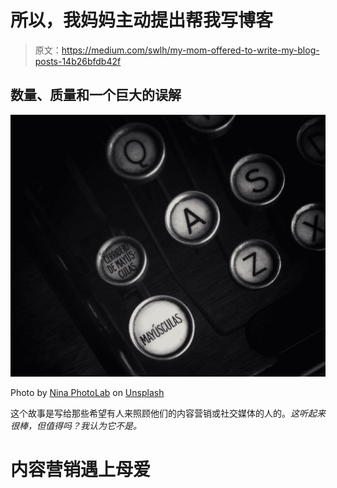 # 所以，我妈妈主动提出帮我写博客

> 原文：<https://medium.com/swlh/my-mom-offered-to-write-my-blog-posts-14b26bfdb42f>

## 数量、质量和一个巨大的误解

![](img/57d469d052db8a75e8b64cc9aa9c2662.png)

Photo by [Nina PhotoLab](https://unsplash.com/@nina_eyes?utm_source=medium&utm_medium=referral) on [Unsplash](https://unsplash.com?utm_source=medium&utm_medium=referral)

这个故事是写给那些希望有人来照顾他们的内容营销或社交媒体的人的。*这听起来很棒，但值得吗？我认为它不是。*

# 内容营销遇上母爱